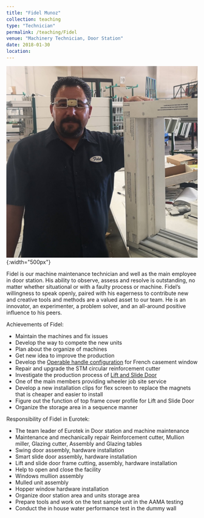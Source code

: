 ```yaml
---
title: "Fidel Munoz"
collection: teaching
type: "Technician"
permalink: /teaching/Fidel
venue: "Machinery Technician, Door Station"
date: 2018-01-30
location:
---
```


![fidel](/images/fidel.jpg){:width="500px"}

Fidel is our machine maintenance technician and well as the main employee in door station. His ability to observe, assess and resolve is outstanding, no matter whether situational or with a faulty process or machine. Fidel’s willingness to speak openly, paired with his eagerness to contribute new and creative tools and methods are a valued asset to our team. He is an innovator, an experimenter, a problem solver, and an all-around positive influence to his peers.      

Achievements of Fidel:
* Maintain the machines and fix issues
* Develop the way to compete the new units
* Plan about the organize of machines
* Get new idea to improve the production
* Develop the [Operable handle configuration](https://bensenx.github.io/improvements/frenchcasement) for French casement window
* Repair and upgrade the STM circular reinforcement cutter
* Investigate the production process of [Lift and Slide Door](https://bensenx.github.io/improvements/liftandslide)
* One of the main members providing wheeler job site service
* Develop a new installation clips for flex screen to replace the magnets that is cheaper and easier to install
* Figure out the function of top frame cover profile for Lift and Slide Door
* Organize the storage area in a sequence manner

Responsibility of Fidel in Eurotek:
* The team leader of Eurotek in Door station and machine maintenance
* Maintenance and mechanically repair Reinforcement cutter, Mullion miller, Glazing cutter, Assembly and Glazing tables
* Swing door assembly, hardware installation
* Smart slide door assembly, hardware installation
* Lift and slide door frame cutting, assembly, hardware installation
* Help to open and close the facility
* Windows mullion assembly
* Mulled unit assembly
* Hopper window hardware installation
* Organize door station area and units storage area
* Prepare tools and work on the test sample unit in the AAMA testing
* Conduct the in house water performance test in the dummy wall
